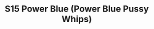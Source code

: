 ---
title: S15 Power Blue (Power Blue Pussy Whips)
permalink: "/teams/s15-power-blue"
members:
- Bobby Bosfield - Captain
- Kristin Lynch - QB
- Aaron Beck
- Antwon Hines
- Brad Allen
- Cesar Azabache
- Chris Meadows
- Gabe Avila
- Kasey Berry
- Porter Brockway
- Rachel Browning
- Ryan Myers
- Tony Smith
teamid: 5690
name: S15 Power Blue
color: Power Blue Pussy Whips
division: ''
---